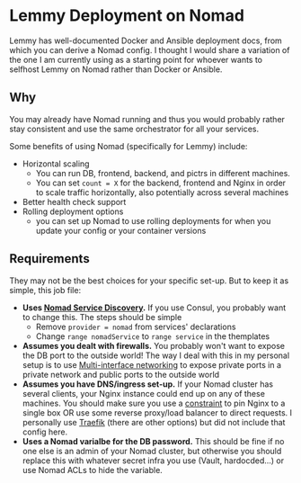 # Lemmy Deployment on Nomad

Lemmy has well-documented Docker and Ansible deployment docs, from which you can derive a Nomad config. I thought I would share a variation of the one I am currently using as a starting point for whoever wants to selfhost Lemmy on Nomad rather than Docker or Ansible.

## Why

You may already have Nomad running and thus you would probably rather stay consistent and use the same orchestrator for all your services.

Some benefits of using Nomad (specifically for Lemmy) include:

- Horizontal scaling
    - You can run DB, frontend, backend, and pictrs in different machines.
    - You can set `count = X` for the backend, frontend and Nginx in order to scale traffic horizontally, also potentially across several machines
- Better health check support
- Rolling deployment options
    - you can set up Nomad to use rolling deployments for when you update your config or your container versions


## Requirements

They may not be the best choices for your specific set-up. But to keep it as simple, this job file:
- **Uses [Nomad Service Discovery](https://developer.hashicorp.com/nomad/docs/networking/service-discovery).** If you use Consul, you probably want to change this. The steps should be simple
    - Remove `provider = nomad` from services' declarations
    - Change `range nomadService` to `range service` in the themplates
- **Assumes you dealt with firewalls.** You probably won't want to expose the DB port to the outside world! The way I deal with this in my personal setup is to use [Multi-interface networking](https://www.hashicorp.com/blog/multi-interface-networking-and-cni-plugins-in-nomad-0-12) to expose private ports in a private network and public ports to the outside world
- **Assumes you have DNS/ingress set-up.** If your Nomad cluster has several clients, your Nginx instance could end up on any of these machines. You should make sure you use a [constraint](https://developer.hashicorp.com/nomad/docs/job-specification/constraint) to pin Nginx to a single box OR use some reverse proxy/load balancer to direct requests. I personally use [Traefik](https://doc.traefik.io/traefik/) (there are other options) but did not include that config here.
- **Uses a Nomad varialbe for the DB password.** This should be fine if no one else is an admin of your Nomad cluster, but otherwise you should replace this with whatever secret infra you use (Vault, hardocded...) or use Nomad ACLs to hide the variable.